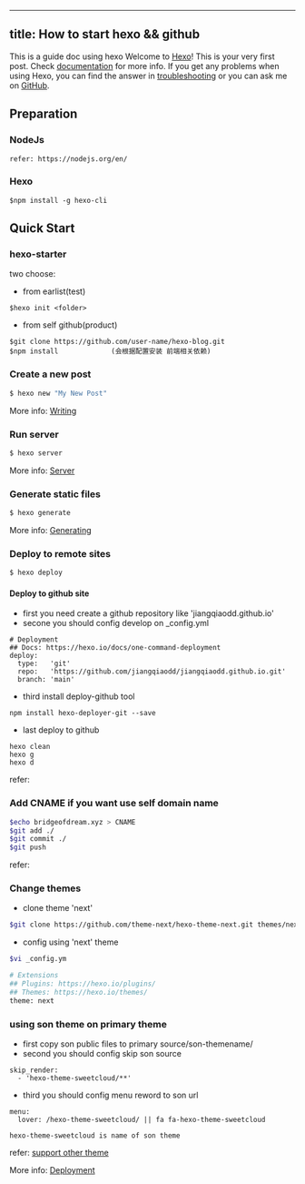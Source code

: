 
---
title: How to start hexo && github
---
This is a guide doc using hexo
Welcome to [Hexo](https://hexo.io/)! This is your very first post. Check [documentation](https://hexo.io/docs/) for more info. If you get any problems when using Hexo, you can find the answer in [troubleshooting](https://hexo.io/docs/troubleshooting.html) or you can ask me on [GitHub](https://github.com/hexojs/hexo/issues).

## Preparation 

### NodeJs
```
refer: https://nodejs.org/en/
```

### Hexo
```
$npm install -g hexo-cli
```

## Quick Start  

### hexo-starter  
two choose:
- from earlist(test)
```
$hexo init <folder>
```
- from self github(product)
```
$git clone https://github.com/user-name/hexo-blog.git
$npm install             (会根据配置安装 前端相关依赖)
```  

### Create a new post  

``` bash
$ hexo new "My New Post"
```

More info: [Writing](https://hexo.io/docs/writing.html)

### Run server

``` bash
$ hexo server
```

More info: [Server](https://hexo.io/docs/server.html)

### Generate static files

``` bash
$ hexo generate
```

More info: [Generating](https://hexo.io/docs/generating.html)

### Deploy to remote sites

``` bash
$ hexo deploy
```
#### Deploy to github site
- first you need create a  github repository like 'jiangqiaodd.github.io'
- secone you should config develop on _config.yml
```
# Deployment
## Docs: https://hexo.io/docs/one-command-deployment
deploy:
  type:   'git'
  repo:   'https://github.com/jiangqiaodd/jiangqiaodd.github.io.git'
  branch: 'main'
```
- third install deploy-github tool
```
npm install hexo-deployer-git --save
```
- last deploy to github
```
hexo clean 
hexo g 
hexo d  
```
refer:

### Add CNAME if you want use self domain name
```bash
$echo bridgeofdream.xyz > CNAME
$git add ./
$git commit ./
$git push  
```
refer:

### Change themes
- clone theme 'next'
```bash
$git clone https://github.com/theme-next/hexo-theme-next.git themes/next
```
- config using 'next' theme
```bash
$vi _config.ym

# Extensions
## Plugins: https://hexo.io/plugins/
## Themes: https://hexo.io/themes/
theme: next
```


### using son theme on primary theme
- first copy son public files to primary source/son-themename/
- second you should config skip son source
```config
skip_render:
  - 'hexo-theme-sweetcloud/**'
```
- third you should config menu reword to son url
```son-theme/config
menu:
  lover: /hexo-theme-sweetcloud/ || fa fa-hexo-theme-sweetcloud

hexo-theme-sweetcloud is name of son theme
```

refer: [support other theme](https://www.heson10.com/posts/46324.html)




More info: [Deployment](https://hexo.io/docs/one-command-deployment.html)

